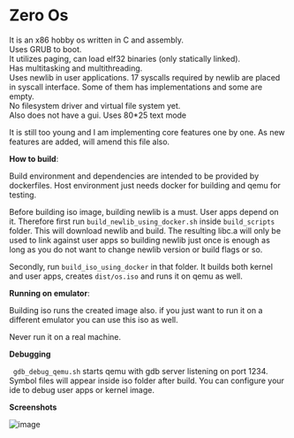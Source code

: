 # Zero Os

It is an x86 hobby os written in C and assembly.   
Uses GRUB to boot.  
It utilizes paging, can load elf32 binaries (only statically linked).   
Has multitasking and multithreading.   
Uses newlib in user applications. 
17 syscalls required by newlib are placed in syscall interface. 
Some of them has implementations and some are empty.  
No filesystem driver and virtual file system yet.  
Also does not have a gui. Uses 80*25 text mode   

It is still too young and I am implementing core features one by one. 
As new features are added, will amend this file also.

**How to build**:

Build environment and dependencies are intended to be provided by dockerfiles. 
Host environment just needs docker for building and qemu for testing.

Before building iso image, building newlib is a must. User apps depend on it.
Therefore first run `build_newlib_using_docker.sh` inside `build_scripts` folder.
This will download newlib and build. 
The resulting libc.a will only be used to link against user apps so building newlib just once is enough as long as you do not want to change newlib version or build flags or so.

Secondly, run `build_iso_using_docker` in that folder. It builds both kernel and user apps, creates `dist/os.iso` and runs it on qemu as well.

**Running on emulator**:
 
 Building iso runs the created image also.
 if you just want to run it on a different emulator you can use this iso as well.
 
 Never run it on a real machine.
 
 **Debugging**
 
` gdb_debug_qemu.sh` starts qemu with gdb server listening on port 1234. 
 Symbol files will appear inside iso folder after build. You can configure your ide to debug user apps or kernel image.
 
 **Screenshots**
 
 ![image](https://user-images.githubusercontent.com/21360651/59148391-25841100-8a11-11e9-98bb-dfdefec6eca3.png)

 
 
